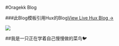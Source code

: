 #Oragekk Blog

###此Blog模板引用Hux的Blog[View Live Hux Blog &rarr;](https://huangxuan.me)

![](http://huangxuan.me/img/blog-desktop.jpg)


##我是一只正在学着自己慢慢做的菜鸟🐦
